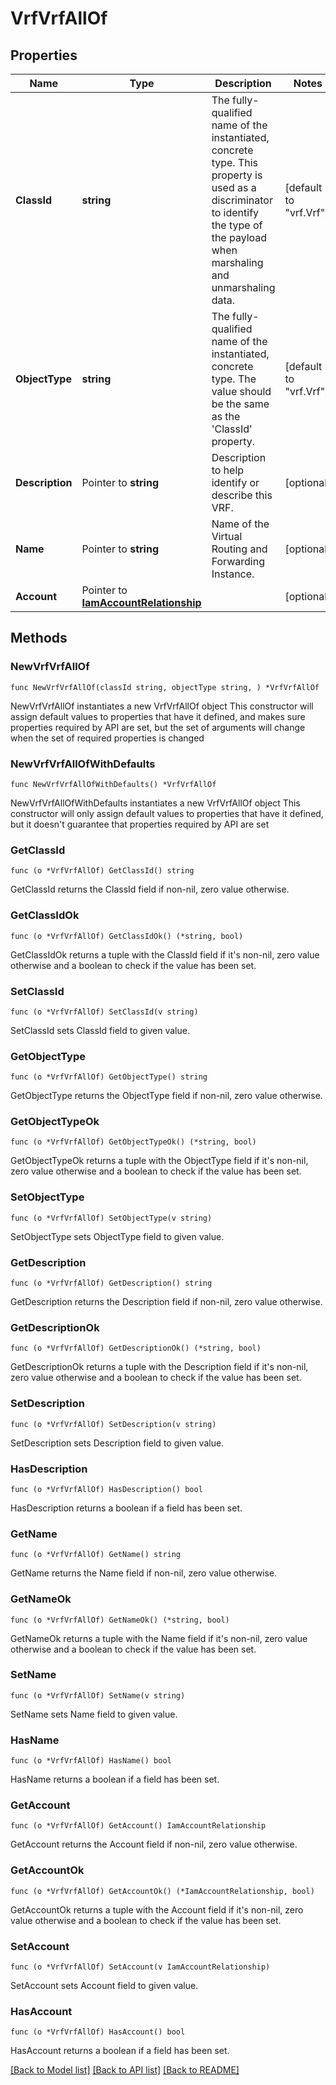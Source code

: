 # VrfVrfAllOf

## Properties

Name | Type | Description | Notes
------------ | ------------- | ------------- | -------------
**ClassId** | **string** | The fully-qualified name of the instantiated, concrete type. This property is used as a discriminator to identify the type of the payload when marshaling and unmarshaling data. | [default to "vrf.Vrf"]
**ObjectType** | **string** | The fully-qualified name of the instantiated, concrete type. The value should be the same as the &#39;ClassId&#39; property. | [default to "vrf.Vrf"]
**Description** | Pointer to **string** | Description to help identify or describe this VRF. | [optional] 
**Name** | Pointer to **string** | Name of the Virtual Routing and Forwarding Instance. | [optional] 
**Account** | Pointer to [**IamAccountRelationship**](IamAccountRelationship.md) |  | [optional] 

## Methods

### NewVrfVrfAllOf

`func NewVrfVrfAllOf(classId string, objectType string, ) *VrfVrfAllOf`

NewVrfVrfAllOf instantiates a new VrfVrfAllOf object
This constructor will assign default values to properties that have it defined,
and makes sure properties required by API are set, but the set of arguments
will change when the set of required properties is changed

### NewVrfVrfAllOfWithDefaults

`func NewVrfVrfAllOfWithDefaults() *VrfVrfAllOf`

NewVrfVrfAllOfWithDefaults instantiates a new VrfVrfAllOf object
This constructor will only assign default values to properties that have it defined,
but it doesn't guarantee that properties required by API are set

### GetClassId

`func (o *VrfVrfAllOf) GetClassId() string`

GetClassId returns the ClassId field if non-nil, zero value otherwise.

### GetClassIdOk

`func (o *VrfVrfAllOf) GetClassIdOk() (*string, bool)`

GetClassIdOk returns a tuple with the ClassId field if it's non-nil, zero value otherwise
and a boolean to check if the value has been set.

### SetClassId

`func (o *VrfVrfAllOf) SetClassId(v string)`

SetClassId sets ClassId field to given value.


### GetObjectType

`func (o *VrfVrfAllOf) GetObjectType() string`

GetObjectType returns the ObjectType field if non-nil, zero value otherwise.

### GetObjectTypeOk

`func (o *VrfVrfAllOf) GetObjectTypeOk() (*string, bool)`

GetObjectTypeOk returns a tuple with the ObjectType field if it's non-nil, zero value otherwise
and a boolean to check if the value has been set.

### SetObjectType

`func (o *VrfVrfAllOf) SetObjectType(v string)`

SetObjectType sets ObjectType field to given value.


### GetDescription

`func (o *VrfVrfAllOf) GetDescription() string`

GetDescription returns the Description field if non-nil, zero value otherwise.

### GetDescriptionOk

`func (o *VrfVrfAllOf) GetDescriptionOk() (*string, bool)`

GetDescriptionOk returns a tuple with the Description field if it's non-nil, zero value otherwise
and a boolean to check if the value has been set.

### SetDescription

`func (o *VrfVrfAllOf) SetDescription(v string)`

SetDescription sets Description field to given value.

### HasDescription

`func (o *VrfVrfAllOf) HasDescription() bool`

HasDescription returns a boolean if a field has been set.

### GetName

`func (o *VrfVrfAllOf) GetName() string`

GetName returns the Name field if non-nil, zero value otherwise.

### GetNameOk

`func (o *VrfVrfAllOf) GetNameOk() (*string, bool)`

GetNameOk returns a tuple with the Name field if it's non-nil, zero value otherwise
and a boolean to check if the value has been set.

### SetName

`func (o *VrfVrfAllOf) SetName(v string)`

SetName sets Name field to given value.

### HasName

`func (o *VrfVrfAllOf) HasName() bool`

HasName returns a boolean if a field has been set.

### GetAccount

`func (o *VrfVrfAllOf) GetAccount() IamAccountRelationship`

GetAccount returns the Account field if non-nil, zero value otherwise.

### GetAccountOk

`func (o *VrfVrfAllOf) GetAccountOk() (*IamAccountRelationship, bool)`

GetAccountOk returns a tuple with the Account field if it's non-nil, zero value otherwise
and a boolean to check if the value has been set.

### SetAccount

`func (o *VrfVrfAllOf) SetAccount(v IamAccountRelationship)`

SetAccount sets Account field to given value.

### HasAccount

`func (o *VrfVrfAllOf) HasAccount() bool`

HasAccount returns a boolean if a field has been set.


[[Back to Model list]](../README.md#documentation-for-models) [[Back to API list]](../README.md#documentation-for-api-endpoints) [[Back to README]](../README.md)


